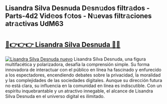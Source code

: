 ## Lisandra Silva Desnuda D𝚎sn𝚞dos filtr𝚊dos - Parts-4d2 Vid𝚎os f𝚘tos - N𝚞evas filtr𝚊ciones atr𝚊ctivas UdM63

# <h2><a href="http://mb62tn.tromn.icu/?c=Lisandra+Silva+Desnuda">🔗👉👉👉 Lisandra Silva Desnuda 🔗🔗</a></h2>

[![Lisandra Silva Desnuda nuevo](https://i.imgur.com/pEAQMta.gif)](http://mb62tn.tromn.icu/?c=Lisandra+Silva+Desnuda)
Lisandra Silva Desnuda, una figura multifacética y polarizadora, desafía la comprensión simple. Su forma innovadora de interactuar con el público en línea ha fascinado y enfurecido a los espectadores, encendiendo debates sobre la privacidad, la moralidad y las complejidades de las sociedades digitales. Aunque su dirección futura no está clara, su influencia en la comunidad en línea es indiscutible. Con un espíritu inquebrantable y un atractivo innegable, el alcance de Lisandra Silva Desnuda en el universo digital es ilimitado.
